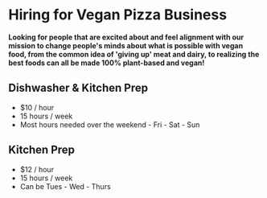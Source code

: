 Hiring for Vegan Pizza Business
=======

**Looking for people that are excited about and feel alignment with our mission to change people's minds about what is possible with vegan food, from the common idea of 'giving up' meat and dairy, to realizing the best foods can all be made 100% plant-based and vegan!**

Dishwasher & Kitchen Prep
-------
- $10 / hour
- 15 hours / week
- Most hours needed over the weekend - Fri - Sat - Sun

Kitchen Prep
-------
- $12 / hour
- 15 hours / week
- Can be Tues - Wed - Thurs